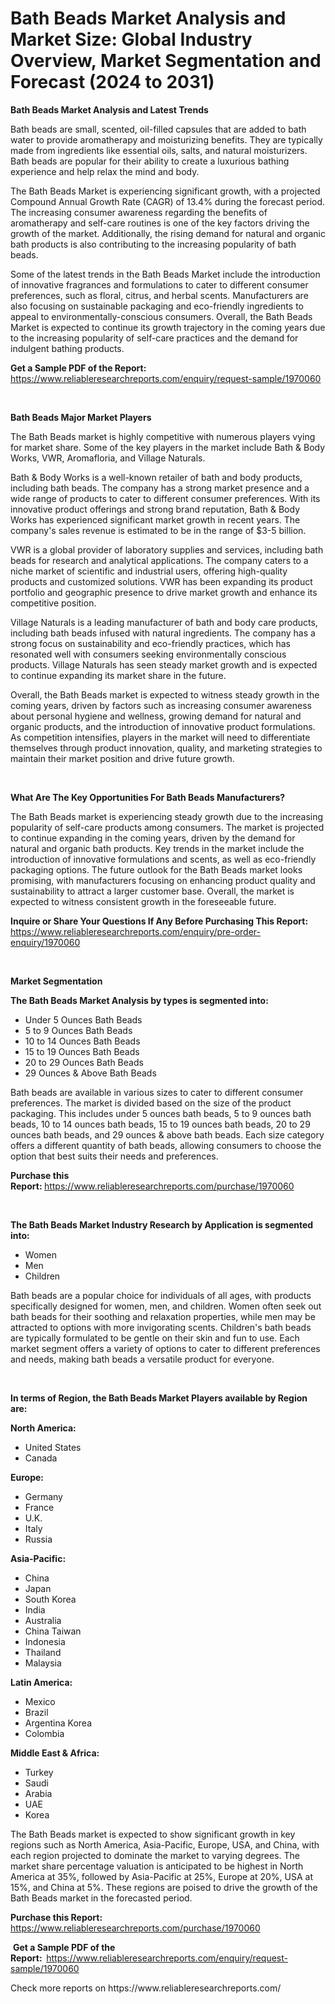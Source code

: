<p><h1>Bath Beads Market Analysis and Market Size: Global Industry Overview, Market Segmentation and Forecast (2024 to 2031)</h1></p><p><strong>Bath Beads Market Analysis and Latest Trends</strong></p>
<p><p>Bath beads are small, scented, oil-filled capsules that are added to bath water to provide aromatherapy and moisturizing benefits. They are typically made from ingredients like essential oils, salts, and natural moisturizers. Bath beads are popular for their ability to create a luxurious bathing experience and help relax the mind and body.</p><p>The Bath Beads Market is experiencing significant growth, with a projected Compound Annual Growth Rate (CAGR) of 13.4% during the forecast period. The increasing consumer awareness regarding the benefits of aromatherapy and self-care routines is one of the key factors driving the growth of the market. Additionally, the rising demand for natural and organic bath products is also contributing to the increasing popularity of bath beads.</p><p>Some of the latest trends in the Bath Beads Market include the introduction of innovative fragrances and formulations to cater to different consumer preferences, such as floral, citrus, and herbal scents. Manufacturers are also focusing on sustainable packaging and eco-friendly ingredients to appeal to environmentally-conscious consumers. Overall, the Bath Beads Market is expected to continue its growth trajectory in the coming years due to the increasing popularity of self-care practices and the demand for indulgent bathing products.</p></p>
<p><strong>Get a Sample PDF of the Report:&nbsp;</strong> <a href="https://www.reliableresearchreports.com/enquiry/request-sample/1970060">https://www.reliableresearchreports.com/enquiry/request-sample/1970060</a></p>
<p>&nbsp;</p>
<p><strong>Bath Beads Major Market Players</strong></p>
<p><p>The Bath Beads market is highly competitive with numerous players vying for market share. Some of the key players in the market include Bath & Body Works, VWR, Aromafloria, and Village Naturals. </p><p>Bath & Body Works is a well-known retailer of bath and body products, including bath beads. The company has a strong market presence and a wide range of products to cater to different consumer preferences. With its innovative product offerings and strong brand reputation, Bath & Body Works has experienced significant market growth in recent years. The company's sales revenue is estimated to be in the range of $3-5 billion.</p><p>VWR is a global provider of laboratory supplies and services, including bath beads for research and analytical applications. The company caters to a niche market of scientific and industrial users, offering high-quality products and customized solutions. VWR has been expanding its product portfolio and geographic presence to drive market growth and enhance its competitive position.</p><p>Village Naturals is a leading manufacturer of bath and body care products, including bath beads infused with natural ingredients. The company has a strong focus on sustainability and eco-friendly practices, which has resonated well with consumers seeking environmentally conscious products. Village Naturals has seen steady market growth and is expected to continue expanding its market share in the future.</p><p>Overall, the Bath Beads market is expected to witness steady growth in the coming years, driven by factors such as increasing consumer awareness about personal hygiene and wellness, growing demand for natural and organic products, and the introduction of innovative product formulations. As competition intensifies, players in the market will need to differentiate themselves through product innovation, quality, and marketing strategies to maintain their market position and drive future growth.</p></p>
<p>&nbsp;</p>
<p><strong>What Are The Key Opportunities For Bath Beads Manufacturers?</strong></p>
<p><p>The Bath Beads market is experiencing steady growth due to the increasing popularity of self-care products among consumers. The market is projected to continue expanding in the coming years, driven by the demand for natural and organic bath products. Key trends in the market include the introduction of innovative formulations and scents, as well as eco-friendly packaging options. The future outlook for the Bath Beads market looks promising, with manufacturers focusing on enhancing product quality and sustainability to attract a larger customer base. Overall, the market is expected to witness consistent growth in the foreseeable future.</p></p>
<p><strong>Inquire or Share Your Questions If Any Before Purchasing This Report:</strong> <a href="https://www.reliableresearchreports.com/enquiry/pre-order-enquiry/1970060">https://www.reliableresearchreports.com/enquiry/pre-order-enquiry/1970060</a></p>
<p>&nbsp;</p>
<p><strong>Market Segmentation</strong></p>
<p><strong>The Bath Beads Market Analysis by types is segmented into:</strong></p>
<p><ul><li>Under 5 Ounces Bath Beads</li><li>5 to 9 Ounces Bath Beads</li><li>10 to 14 Ounces Bath Beads</li><li>15 to 19 Ounces Bath Beads</li><li>20 to 29 Ounces Bath Beads</li><li>29 Ounces & Above Bath Beads</li></ul></p>
<p><p>Bath beads are available in various sizes to cater to different consumer preferences. The market is divided based on the size of the product packaging. This includes under 5 ounces bath beads, 5 to 9 ounces bath beads, 10 to 14 ounces bath beads, 15 to 19 ounces bath beads, 20 to 29 ounces bath beads, and 29 ounces & above bath beads. Each size category offers a different quantity of bath beads, allowing consumers to choose the option that best suits their needs and preferences.</p></p>
<p><strong>Purchase this Report:&nbsp;</strong><a href="https://www.reliableresearchreports.com/purchase/1970060">https://www.reliableresearchreports.com/purchase/1970060</a></p>
<p>&nbsp;</p>
<p><strong>The Bath Beads Market Industry Research by Application is segmented into:</strong></p>
<p><ul><li>Women</li><li>Men</li><li>Children</li></ul></p>
<p><p>Bath beads are a popular choice for individuals of all ages, with products specifically designed for women, men, and children. Women often seek out bath beads for their soothing and relaxation properties, while men may be attracted to options with more invigorating scents. Children's bath beads are typically formulated to be gentle on their skin and fun to use. Each market segment offers a variety of options to cater to different preferences and needs, making bath beads a versatile product for everyone.</p></p>
<p>&nbsp;</p>
<p><strong>In terms of Region, the Bath Beads Market Players available by Region are:</strong></p>
<p>
    <p> <strong> North America: </strong>
        <ul>
            <li>United States</li>
            <li>Canada</li>
        </ul>
        </p> 
    <p> <strong> Europe: </strong>
        <ul>
            <li>Germany</li>
            <li>France</li>
            <li>U.K.</li>
            <li>Italy</li>
            <li>Russia</li>
        </ul>
        </p> 
    <p> <strong> Asia-Pacific: </strong>
        <ul>
            <li>China</li>
            <li>Japan</li>
            <li>South Korea</li>
            <li>India</li>
            <li>Australia</li>
            <li>China Taiwan</li>
            <li>Indonesia</li>
            <li>Thailand</li>
            <li>Malaysia</li>
        </ul>
        </p> 
    <p> <strong> Latin America: </strong>
        <ul>
            <li>Mexico</li>
            <li>Brazil</li>
            <li>Argentina Korea</li>
            <li>Colombia</li>
        </ul>
        </p> 
    <p> <strong> Middle East & Africa: </strong>
        <ul>
            <li>Turkey</li>
            <li>Saudi</li>
            <li>Arabia</li>
            <li>UAE</li>
            <li>Korea</li>
        </ul>
    </p>
    </p>
<p><p>The Bath Beads market is expected to show significant growth in key regions such as North America, Asia-Pacific, Europe, USA, and China, with each region projected to dominate the market to varying degrees. The market share percentage valuation is anticipated to be highest in North America at 35%, followed by Asia-Pacific at 25%, Europe at 20%, USA at 15%, and China at 5%. These regions are poised to drive the growth of the Bath Beads market in the forecasted period.</p></p>
<p><strong>Purchase this Report: </strong><a href="https://www.reliableresearchreports.com/purchase/1970060">https://www.reliableresearchreports.com/purchase/1970060</a></p>
<p>&nbsp;<strong>Get a Sample PDF of the Report:&nbsp;&nbsp;</strong><a href="https://www.reliableresearchreports.com/enquiry/request-sample/1970060">https://www.reliableresearchreports.com/enquiry/request-sample/1970060</a></p>
<p><strong></strong></p>
<p>Check more reports on https://www.reliableresearchreports.com/</p>